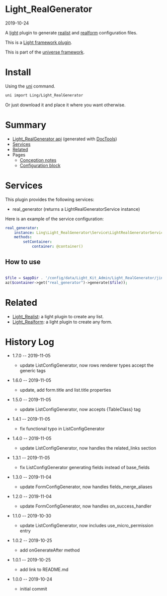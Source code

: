 Light_RealGenerator
===========
2019-10-24



A [light](https://github.com/lingtalfi/Light) plugin to generate [realist](https://github.com/lingtalfi/Light_Realist) and [realform](https://github.com/lingtalfi/Light_Realform) configuration files.

This is a [Light framework plugin](https://github.com/lingtalfi/Light/blob/master/doc/pages/plugin.md).

This is part of the [universe framework](https://github.com/karayabin/universe-snapshot).


Install
==========
Using the [uni](https://github.com/lingtalfi/universe-naive-importer) command.
```bash
uni import Ling/Light_RealGenerator
```

Or just download it and place it where you want otherwise.






Summary
===========
- [Light_RealGenerator api](https://github.com/lingtalfi/Light_RealGenerator/blob/master/doc/api/Ling/Light_RealGenerator.md) (generated with [DocTools](https://github.com/lingtalfi/DocTools))
- [Services](#services)
- [Related](#related)
- Pages
    - [Conception notes](https://github.com/lingtalfi/Light_RealGenerator/blob/master/doc/pages/conception-notes.md)
    - [Configuration block](https://github.com/lingtalfi/Light_RealGenerator/blob/master/doc/pages/realgen-configuration-block.md)




Services
=========


This plugin provides the following services:

- real_generator (returns a LightRealGeneratorService instance)



Here is an example of the service configuration:

```yaml
real_generator:
    instance: Ling\Light_RealGenerator\Service\LightRealGeneratorService
    methods:
        setContainer:
            container: @container()
```


How to use
--------------

```php

$file = $appDir . '/config/data/Light_Kit_Admin/Light_RealGenerator/jindemo.byml';
az($container->get("real_generator")->generate($file));
```






Related
=========
- [Light_Realist](https://github.com/lingtalfi/Light_Realist): a light plugin to create any list.
- [Light_Realform](https://github.com/lingtalfi/Light_Realform): a light plugin to create any form.



History Log
=============

- 1.7.0 -- 2019-11-05

    - update ListConfigGenerator, now rows renderer types accept the generic tags
    
- 1.6.0 -- 2019-11-05

    - update, add form.title and list.title properties
    
- 1.5.0 -- 2019-11-05

    - update ListConfigGenerator, now accepts {TableClass} tag
    
- 1.4.1 -- 2019-11-05

    - fix functional typo in ListConfigGenerator
    
- 1.4.0 -- 2019-11-05

    - update ListConfigGenerator, now handles the related_links section

- 1.3.1 -- 2019-11-05

    - fix ListConfigGenerator generating fields instead of base_fields

- 1.3.0 -- 2019-11-04

    - update FormConfigGenerator, now handles fields_merge_aliases
    
- 1.2.0 -- 2019-11-04

    - update FormConfigGenerator, now handles on_success_handler

- 1.1.0 -- 2019-10-30

    - update ListConfigGenerator, now includes use_micro_permission entry
    
- 1.0.2 -- 2019-10-25

    - add onGenerateAfter method
    
- 1.0.1 -- 2019-10-25

    - add link to README.md
    
- 1.0.0 -- 2019-10-24

    - initial commit